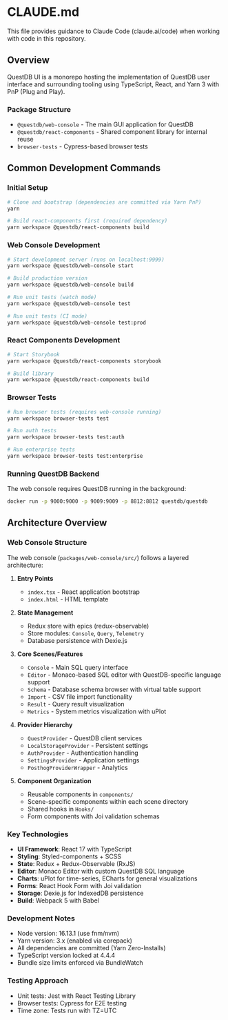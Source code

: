# CLAUDE.md

This file provides guidance to Claude Code (claude.ai/code) when working with code in this repository.

## Overview

QuestDB UI is a monorepo hosting the implementation of QuestDB user interface and surrounding tooling using TypeScript, React, and Yarn 3 with PnP (Plug and Play).

### Package Structure

- `@questdb/web-console` - The main GUI application for QuestDB
- `@questdb/react-components` - Shared component library for internal reuse
- `browser-tests` - Cypress-based browser tests

## Common Development Commands

### Initial Setup
```bash
# Clone and bootstrap (dependencies are committed via Yarn PnP)
yarn

# Build react-components first (required dependency)
yarn workspace @questdb/react-components build
```

### Web Console Development
```bash
# Start development server (runs on localhost:9999)
yarn workspace @questdb/web-console start

# Build production version
yarn workspace @questdb/web-console build

# Run unit tests (watch mode)
yarn workspace @questdb/web-console test

# Run unit tests (CI mode)
yarn workspace @questdb/web-console test:prod
```

### React Components Development
```bash
# Start Storybook
yarn workspace @questdb/react-components storybook

# Build library
yarn workspace @questdb/react-components build
```

### Browser Tests
```bash
# Run browser tests (requires web-console running)
yarn workspace browser-tests test

# Run auth tests
yarn workspace browser-tests test:auth

# Run enterprise tests
yarn workspace browser-tests test:enterprise
```

### Running QuestDB Backend
The web console requires QuestDB running in the background:
```bash
docker run -p 9000:9000 -p 9009:9009 -p 8812:8812 questdb/questdb
```

## Architecture Overview

### Web Console Structure

The web console (`packages/web-console/src/`) follows a layered architecture:

1. **Entry Points**
   - `index.tsx` - React application bootstrap
   - `index.html` - HTML template

2. **State Management**
   - Redux store with epics (redux-observable)
   - Store modules: `Console`, `Query`, `Telemetry`
   - Database persistence with Dexie.js

3. **Core Scenes/Features**
   - `Console` - Main SQL query interface
   - `Editor` - Monaco-based SQL editor with QuestDB-specific language support
   - `Schema` - Database schema browser with virtual table support
   - `Import` - CSV file import functionality
   - `Result` - Query result visualization
   - `Metrics` - System metrics visualization with uPlot

4. **Provider Hierarchy**
   - `QuestProvider` - QuestDB client services
   - `LocalStorageProvider` - Persistent settings
   - `AuthProvider` - Authentication handling
   - `SettingsProvider` - Application settings
   - `PosthogProviderWrapper` - Analytics

5. **Component Organization**
   - Reusable components in `components/`
   - Scene-specific components within each scene directory
   - Shared hooks in `Hooks/`
   - Form components with Joi validation schemas

### Key Technologies

- **UI Framework**: React 17 with TypeScript
- **Styling**: Styled-components + SCSS
- **State**: Redux + Redux-Observable (RxJS)
- **Editor**: Monaco Editor with custom QuestDB SQL language
- **Charts**: uPlot for time-series, ECharts for general visualizations
- **Forms**: React Hook Form with Joi validation
- **Storage**: Dexie.js for IndexedDB persistence
- **Build**: Webpack 5 with Babel

### Development Notes

- Node version: 16.13.1 (use fnm/nvm)
- Yarn version: 3.x (enabled via corepack)
- All dependencies are committed (Yarn Zero-Installs)
- TypeScript version locked at 4.4.4
- Bundle size limits enforced via BundleWatch

### Testing Approach

- Unit tests: Jest with React Testing Library
- Browser tests: Cypress for E2E testing
- Time zone: Tests run with TZ=UTC
